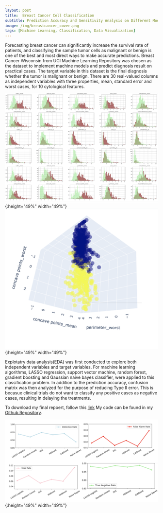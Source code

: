 ```yaml
---
layout: post
title:  Breast Cancer Cell Classification
subtitle: Prediction Accuracy and Sensitivity Analysis on Different Models for Breast Cancer Wisconsin Dataset
image: /img/breastcancer_cover.png
tags: [Machine Learning, Classification, Data Visualization]
---
```


Forecasting breast cancer can significantly increase the survival rate of patients, and classifying the
sample tumor cells as malignant or benign is one of the best and most direct ways to make accurate
predictions. Breast Cancer Wisconsin from UCI Machine Learning Repository was chosen as the dataset
to implement machine models and predict diagnosis result on practical cases. The target variable in this
dataset is the final diagnosis whether the tumor is malignant or benign. There are 30 real-valued
columns as independent variables with three properties, mean, standard error and worst cases, for
10 cytological features.


![](/img/breastcancer_hist.png){:height="49%" width="49%"} ![](/img/breastcancer_class.png){:height="49%" width="49%"}

Explotatry data analysis(EDA) was first conducted to explore both independent variables and target variables. For machine learning algorithms, LASSO regression, support vector machine, random forest, gradient boosting and Gaussian naive bayes classifier, were applied to this classification problem. In addition to the prediction accuracy, confusion matrix was then analyzed for the purpose of reducing Type II error. This is becasue clinical trials do not want to classify any positive cases as negative cases, resulting in delaying the treatments. 

To download my final repoert, follow this [link](https://github.com/shiyuliu1/data1030_project/raw/master/reports/Final_Report.pdf)
My code can be found in my [Github Repository](https://github.com/shiyuliu1/data1030_project).


![](/img/breastcancer_confusion.png){:height="49%" width="49%"} 
